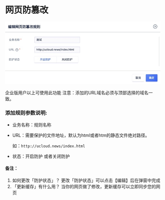 # 网页防篡改
![](/images/15971450555016.jpg)

企业版用户以上可使用此功能 注意：添加的URL域名必须与顶部选择的域名一致。

### 添加规则参数说明:

  - 业务名称：规则名称
  - URL：需要保护的文件地址，默认为html或者htm的静态文件绝对路径。

    如：``http://ucloud.news/index.html``

  - 状态：开启防护 或者关闭防护

#### 备注：
1. 如何更改「防护状态」？
更改「防护状态」可以点击【编辑】后在弹窗中完成
2. 「更新缓存」有什么用？
当你的网页做了修改，更新缓存可以立即同步您的网页



